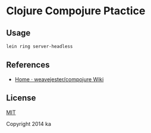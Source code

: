 # Clojure Compojure Ptactice

## Usage

```sh
lein ring server-headless
```

## References

* [Home · weavejester/compojure Wiki](https://github.com/weavejester/compojure/wiki)

## License

[MIT](http://opensource.org/licenses/MIT)

Copyright 2014 ka
